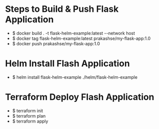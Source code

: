 # Steps to Build & Push Flask Application
- $ docker build . -t flask-helm-example:latest --network host
- $ docker tag flask-helm-example:latest prakashse/my-flask-app:1.0
- $ docker push prakashse/my-flask-app:1.0


# Helm Install Flash Application
- $ helm install flask-helm-example ./helm/flask-helm-example

# Terraform Deploy Flash Application
- $ terraform init
- $ terraform plan
- $ terraform apply
